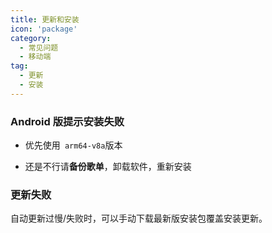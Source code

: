 ```yaml
---
title: 更新和安装
icon: 'package'
category:
  - 常见问题
  - 移动端
tag:
  - 更新
  - 安装
---
```


### Android 版提示安装失败

- 优先使用` arm64-v8a`版本

- 还是不行请**备份歌单**，卸载软件，重新安装

### 更新失败

自动更新过慢/失败时，可以手动下载最新版安装包覆盖安装更新。
